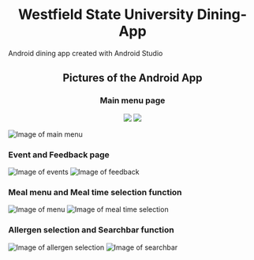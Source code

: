 <h1 align="center"> Westfield State University Dining-App </h1>

Android dining app created with Android Studio

<h2 align="center"> Pictures of the Android App </h2>

<h3 align="center"> Main menu page </h3> 
<p align="center">
  <img src="https://i.imgur.com/Z6au6sc.png">
  <img src="https://i.imgur.com/W3LVdxF.png">
</p>

![Image of main menu](https://i.imgur.com/W3LVdxF.png) </p>
### Event and Feedback page
![Image of events](https://i.imgur.com/ORiKfwJ.png)
![Image of feedback](https://i.imgur.com/jKERWXS.png)
### Meal menu and Meal time selection function 
![Image of menu](https://i.imgur.com/vEGBKJC.png)
![Image of meal time selection](https://i.imgur.com/Rfe1QfH.png)
### Allergen selection and Searchbar function 
![Image of allergen selection](https://i.imgur.com/5nSkA0W.png)
![Image of searchbar](https://i.imgur.com/SNCjD7Y.png) 




